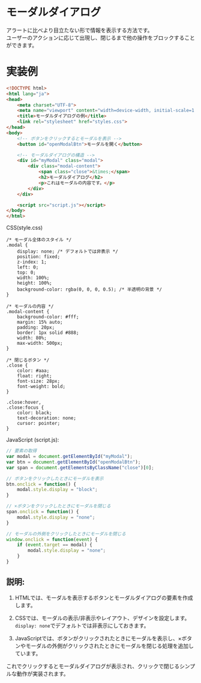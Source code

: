 # モーダルダイアログ 
アラートに比べより目立たない形で情報を表示する方法です。  
ユーザーのアクションに応じて出現し、閉じるまで他の操作をブロックすることができます。

# 実装例
```HTML
<!DOCTYPE html>
<html lang="ja">
<head>
    <meta charset="UTF-8">
    <meta name="viewport" content="width=device-width, initial-scale=1.0">
    <title>モーダルダイアログの例</title>
    <link rel="stylesheet" href="styles.css">
</head>
<body>
    <!-- ボタンをクリックするとモーダルを表示 -->
    <button id="openModalBtn">モーダルを開く</button>

    <!-- モーダルダイアログの構造 -->
    <div id="myModal" class="modal">
        <div class="modal-content">
            <span class="close">&times;</span>
            <h2>モーダルダイアログ</h2>
            <p>これはモーダルの内容です。</p>
        </div>
    </div>

    <script src="script.js"></script>
</body>
</html>
```
CSS(style.css)
```
/* モーダル全体のスタイル */
.modal {
    display: none; /* デフォルトでは非表示 */
    position: fixed;
    z-index: 1;
    left: 0;
    top: 0;
    width: 100%;
    height: 100%;
    background-color: rgba(0, 0, 0, 0.5); /* 半透明の背景 */
}

/* モーダルの内容 */
.modal-content {
    background-color: #fff;
    margin: 15% auto;
    padding: 20px;
    border: 1px solid #888;
    width: 80%;
    max-width: 500px;
}

/* 閉じるボタン */
.close {
    color: #aaa;
    float: right;
    font-size: 28px;
    font-weight: bold;
}

.close:hover,
.close:focus {
    color: black;
    text-decoration: none;
    cursor: pointer;
}
```
JavaScript (script.js):
```javascript
// 要素の取得
var modal = document.getElementById("myModal");
var btn = document.getElementById("openModalBtn");
var span = document.getElementsByClassName("close")[0];

// ボタンをクリックしたときにモーダルを表示
btn.onclick = function() {
    modal.style.display = "block";
}

// ×ボタンをクリックしたときにモーダルを閉じる
span.onclick = function() {
    modal.style.display = "none";
}

// モーダルの外側をクリックしたときにモーダルを閉じる
window.onclick = function(event) {
    if (event.target == modal) {
        modal.style.display = "none";
    }
}
```
## 説明:
1. HTMLでは、モーダルを表示するボタンとモーダルダイアログの要素を作成します。
2. CSSでは、モーダルの表示/非表示やレイアウト、デザインを設定します。  
`display: none`でデフォルトでは非表示にしておきます。

3. JavaScriptでは、ボタンがクリックされたときにモーダルを表示し、×ボタンやモーダルの外側がクリックされたときにモーダルを閉じる処理を追加しています。

これでクリックするとモーダルダイアログが表示され、クリックで閉じるシンプルな動作が実装されます。
